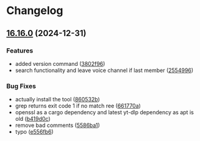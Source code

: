 # Changelog

## [16.16.0](https://github.com/opentoucan/freebird/compare/v16.15.0...v16.16.0) (2024-12-31)


### Features

* added version command ([3802f96](https://github.com/opentoucan/freebird/commit/3802f96fcbe7ef9fc692d8e33bdde62fc048b8f9))
* search functionality and leave voice channel if last member ([2554996](https://github.com/opentoucan/freebird/commit/25549964d55985cd66fcafacffd93d86180220c7))


### Bug Fixes

* actually install the tool ([860532b](https://github.com/opentoucan/freebird/commit/860532b288dfa03d38595fdfc0300abc2b948fe7))
* grep returns exit code 1 if no match ree ([661770a](https://github.com/opentoucan/freebird/commit/661770a771b364b0e8f628d1d3acfa5636621fca))
* openssl as a cargo dependency and latest yt-dlp dependency as apt is old ([b419d0c](https://github.com/opentoucan/freebird/commit/b419d0cd471a6125b979096befda9885ae94e1c7))
* remove bad comments ([5586ba1](https://github.com/opentoucan/freebird/commit/5586ba10a667012cc351e98c8b96b4f317797a08))
* typo ([e556fb6](https://github.com/opentoucan/freebird/commit/e556fb644a6109cdce649de8f617c5e616fa3317))

